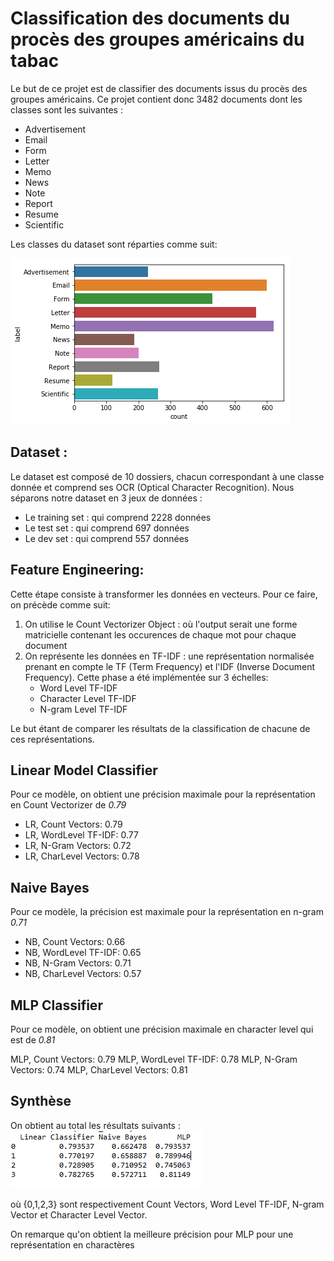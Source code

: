 # Classification des documents du procès des groupes américains du tabac

Le but de ce projet est de classifier des documents issus du procès des groupes américains. Ce projet contient donc 3482 documents dont les classes sont les suivantes :

* Advertisement
* Email
* Form
* Letter
* Memo
* News
* Note
* Report
* Resume
* Scientific

Les classes du dataset sont réparties comme suit: 

![Répartition des classes](classes.png)

## Dataset : 

Le dataset est composé de 10 dossiers, chacun correspondant à une classe donnée et comprend ses OCR (Optical Character Recognition). Nous séparons notre dataset en 3 jeux de données :
* Le training set : qui comprend 2228 données
* Le test set : qui comprend 697 données
* Le dev set : qui comprend 557 données

## Feature Engineering:

Cette étape consiste à transformer les données en vecteurs. Pour ce faire, on précède comme suit:

1. On utilise le Count Vectorizer Object : où l'output serait une forme matricielle contenant les occurences de chaque mot pour chaque document
2. On représente les données en TF-IDF : une représentation normalisée prenant en compte le TF (Term Frequency) et l'IDF (Inverse Document Frequency). Cette phase a été implémentée sur 3 échelles: 
    * Word Level TF-IDF
    * Character Level TF-IDF
    * N-gram Level TF-IDF
    
Le but étant de comparer les résultats de la classification de chacune de ces représentations.

## Linear Model Classifier 

Pour ce modèle, on obtient une précision maximale pour la représentation en Count Vectorizer de *0.79*

* LR, Count Vectors:  0.79
* LR, WordLevel TF-IDF:  0.77
* LR, N-Gram Vectors:  0.72
* LR, CharLevel Vectors:  0.78

## Naive Bayes
Pour ce modèle, la précision est maximale pour la représentation en n-gram *0.71*

* NB, Count Vectors:  0.66
* NB, WordLevel TF-IDF:  0.65
* NB, N-Gram Vectors:  0.71
* NB, CharLevel Vectors:  0.57

## MLP Classifier
Pour ce modèle, on obtient une précision maximale en character level qui est de *0.81*

MLP, Count Vectors:  0.79
MLP, WordLevel TF-IDF:  0.78
MLP, N-Gram Vectors:  0.74
MLP, CharLevel Vectors:  0.81

## Synthèse

On obtient au total les résultats suivants : 
![Final Result](final_result.PNG)

où {0,1,2,3} sont respectivement Count Vectors, Word Level TF-IDF, N-gram Vector et Character Level Vector.

On remarque qu'on obtient la meilleure précision pour MLP pour une représentation en charactères













